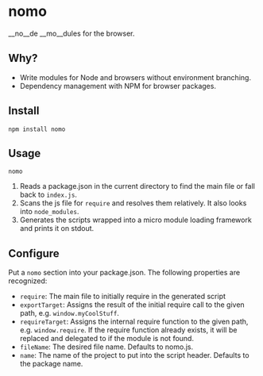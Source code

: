 # nomo

__no__de __mo__dules for the browser.

## Why?

* Write modules for Node and browsers without environment branching.
* Dependency management with NPM for browser packages.

## Install

`npm install nomo`

## Usage

`nomo`

1. Reads a package.json in the current directory to find the main file or fall
back to `index.js`.
2. Scans the js file for `require` and resolves them relatively. It also looks
into `node_modules`.
3. Generates the scripts wrapped into a micro module loading framework and
prints it on stdout.

## Configure

Put a `nomo` section into your package.json. The following properties are
recognized:

* `require`: The main file to initially require in the generated script
* `exportTarget`: Assigns the result of the initial require call to the given
path, e.g. `window.myCoolStuff`.
* `requireTarget`: Assigns the internal require function to the given path,
e.g. `window.require`. If the require function already exists, it will be
replaced and delegated to if the module is not found.
* `fileName`: The desired file name. Defaults to nomo.js.
* `name`: The name of the project to put into the script header. Defaults to
the package name.
